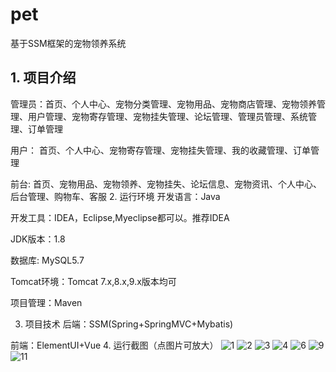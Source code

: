 # pet
基于SSM框架的宠物领养系统
## 1. 项目介绍
管理员：首页、个人中心、宠物分类管理、宠物用品、宠物商店管理、宠物领养管理、用户管理、宠物寄存管理、宠物挂失管理、论坛管理、管理员管理、系统管理、订单管理

用户： 首页、个人中心、宠物寄存管理、宠物挂失管理、我的收藏管理、订单管理

前台: 首页、宠物用品、宠物领养、宠物挂失、论坛信息、宠物资讯、个人中心、后台管理、购物车、客服
2. 运行环境
开发语言：Java

开发工具：IDEA，Eclipse,Myeclipse都可以。推荐IDEA

JDK版本：1.8

数据库: MySQL5.7

Tomcat环境：Tomcat 7.x,8.x,9.x版本均可

项目管理：Maven

3. 项目技术
后端：SSM(Spring+SpringMVC+Mybatis)

前端：ElementUI+Vue
4. 运行截图（点图片可放大）
![1](https://user-images.githubusercontent.com/124327024/218303897-159597c3-75e7-4255-8580-5ab9d2959920.png)
![2](https://user-images.githubusercontent.com/124327024/218303900-54b01f54-8284-41d0-b349-e9b45ab3dd93.png)
![3](https://user-images.githubusercontent.com/124327024/218303905-fddb6b01-e786-4da3-807b-934b1e876199.png)
![4](https://user-images.githubusercontent.com/124327024/218303910-69920a17-adaf-47ff-ae53-74e6cc5e067e.png)
![6](https://user-images.githubusercontent.com/124327024/218303911-d92acf3f-10b3-4b3f-b959-0cb17a7d661b.png)
![9](https://user-images.githubusercontent.com/124327024/218303917-78647877-fdee-4993-83d9-dec4530f7837.png)
![11](https://user-images.githubusercontent.com/124327024/218303925-17e3db48-787d-4284-ab56-78cb057f0074.png)
